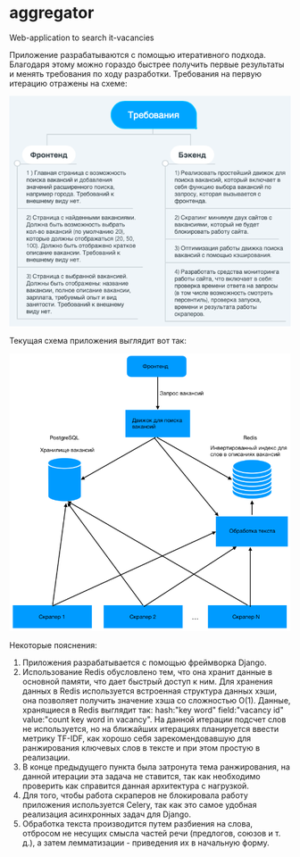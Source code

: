 # aggregator
Web-application to search it-vacancies

Приложение разрабатываются с помощью итеративного подхода. Благодаря этому можно гораздо быстрее получить первые результаты и менять требования по ходу разработки. Требования на первую итерацию отражены на схеме:

![requirements](https://github.com/Nutrymaco/aggregator/blob/master/Screenshot1.png)

Текущая схема приложения выглядит вот так:

![schema](https://github.com/Nutrymaco/aggregator/blob/master/Screenshot3.png)

Некоторые пояснения:
  1) Приложения разрабатывается с помощью фреймворка Django.
  2) Использование Redis обусловлено тем, что она хранит данные в основной памяти, что дает быстрый доступ к ним. Для хранения данных в Redis используется встроенная структура данных хэши, она позволяет получить значение хэша со сложностью O(1). Данные, хранящиеся в Redis выглядит так: hash:"key word" field:"vacancy id" value:"count key word in vacancy". На данной итерации подсчет слов не используется, но на ближайших итерациях планируется ввести метрику TF-IDF, как хорошо себя зарекомендовавшую для ранжирования ключевых слов в тексте и при этом простую в реализации.
  3) В конце предыдущего пункта была затронута тема ранжирования, на данной итерации эта задача не ставится, так как необходимо проверить как справится данная архитектура с нагрузкой.
  4) Для того, чтобы работа скраперов не блокировала работу приложения используется Celery, так как это самое удобная реализация асинхронных задач для Django. 
  5) Обработка текста производится путем разбиения на слова, отбросом не несущих смысла частей речи (предлогов, союзов и т. д.), а затем лемматизации - приведения их в начальную форму.
